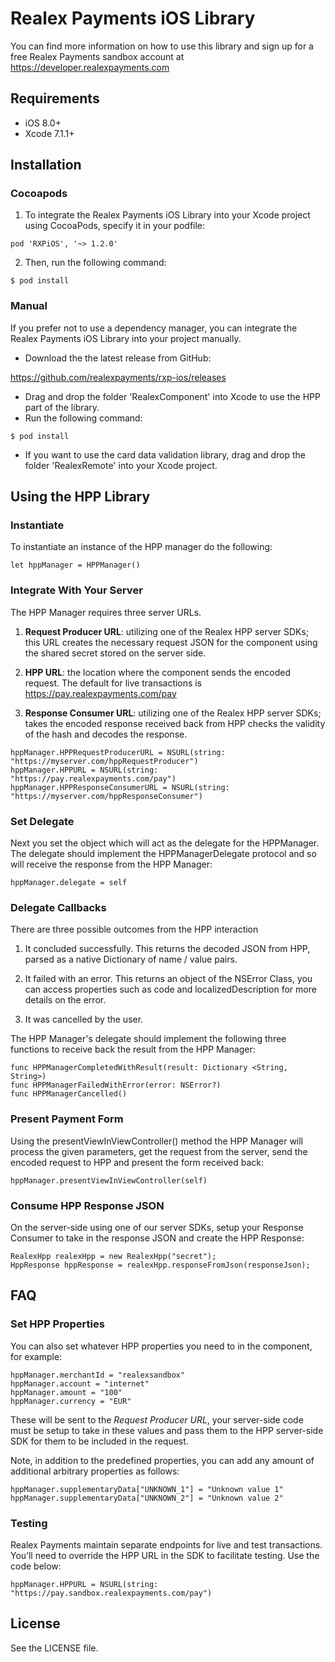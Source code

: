 # Realex Payments iOS Library
You can find more information on how to use this library and sign up for a free Realex Payments sandbox account at https://developer.realexpayments.com

## Requirements

- iOS 8.0+
- Xcode 7.1.1+

## Installation

### Cocoapods

1. To integrate the Realex Payments iOS Library into your Xcode project using CocoaPods, specify it in your podfile:

```
pod 'RXPiOS', '~> 1.2.0'
```

2. Then, run the following command:

```
$ pod install
```

### Manual

If you prefer not to use a dependency manager, you can integrate the Realex Payments iOS Library into your project manually.

- Download the the latest release from GitHub:

https://github.com/realexpayments/rxp-ios/releases

- Drag and drop the folder 'RealexComponent' into Xcode to use the HPP part of the library.
- Run the following command:
```
$ pod install
```
- If you want to use the card data validation library, drag and drop the folder 'RealexRemote' into your Xcode project.


## Using the HPP Library

### Instantiate

To instantiate an instance of the HPP manager do the following:

```
let hppManager = HPPManager()
```

### Integrate With Your Server

The HPP Manager requires three server URLs.

1) **Request Producer URL**: utilizing one of the Realex HPP server SDKs; this URL creates the necessary request JSON for the component using the shared secret stored on the server side.

2) **HPP URL**: the location where the component sends the encoded request. The default for live transactions is https://pay.realexpayments.com/pay

3) **Response Consumer URL**: utilizing one of the Realex HPP server SDKs; takes the encoded response received back from HPP checks the validity of the hash and decodes the response.

```
hppManager.HPPRequestProducerURL = NSURL(string: "https://myserver.com/hppRequestProducer")
hppManager.HPPURL = NSURL(string: "https://pay.realexpayments.com/pay")
hppManager.HPPResponseConsumerURL = NSURL(string: "https://myserver.com/hppResponseConsumer")
```

### Set Delegate

Next you set the object which will act as the delegate for the HPPManager. The delegate should implement the HPPManagerDelegate protocol and so will receive the response from the HPP Manager:

```
hppManager.delegate = self
```		

### Delegate Callbacks

There are three possible outcomes from the HPP interaction

1) It concluded successfully. This returns the decoded JSON from HPP, parsed as a native Dictionary of name / value pairs.

2) It failed with an error. This returns an object of the NSError Class, you can access properties such as code and localizedDescription for more details on the error.

3) It was cancelled by the user.

The HPP Manager's delegate should implement the following three functions to receive back the result from the HPP Manager:

```
func HPPManagerCompletedWithResult(result: Dictionary <String, String>)
func HPPManagerFailedWithError(error: NSError?)
func HPPManagerCancelled()
```			

### Present Payment Form

Using the presentViewInViewController() method the HPP Manager will process the given parameters, get the request from the server, send the encoded request to HPP and present the form received back:

```
hppManager.presentViewInViewController(self)
```

### Consume HPP Response JSON

On the server-side using one of our server SDKs, setup your Response Consumer to take in the response JSON and create the HPP Response:

```
RealexHpp realexHpp = new RealexHpp("secret");
HppResponse hppResponse = realexHpp.responseFromJson(responseJson);
```

## FAQ

### Set HPP Properties

You can also set whatever HPP properties you need to in the component, for example:

```
hppManager.merchantId = "realexsandbox"
hppManager.account = "internet"
hppManager.amount = "100"
hppManager.currency = "EUR"
```

These will be sent to the *Request Producer URL*, your server-side code must be setup to take in these values and pass them to the HPP server-side SDK for them to be included in the request. 	

Note, in addition to the predefined properties, you can add any amount of additional arbitrary properties as follows:

```
hppManager.supplementaryData["UNKNOWN_1"] = "Unknown value 1"
hppManager.supplementaryData["UNKNOWN_2"] = "Unknown value 2"
```		

### Testing		

Realex Payments maintain separate endpoints for live and test transactions. You’ll need to override the HPP URL in the SDK to facilitate testing. Use the code below:

```
hppManager.HPPURL = NSURL(string: "https://pay.sandbox.realexpayments.com/pay")
```		

## License

See the LICENSE file.

